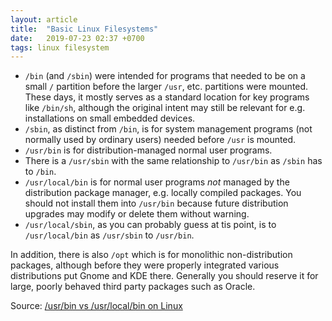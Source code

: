 ```yaml
---
layout: article
title:  "Basic Linux Filesystems"
date:   2019-07-23 02:37 +0700
tags: linux filesystem
---
```

- `/bin` (and `/sbin`) were intended for programs that needed to be on a small `/` partition before the larger `/usr`, etc. partitions were mounted. These days, it mostly serves as a standard location for key programs like `/bin/sh`, although the original intent may still be relevant for e.g. installations on small embedded devices.
- `/sbin`, as distinct from `/bin`, is for system management programs (not normally used by ordinary users) needed before `/usr` is mounted.
- `/usr/bin` is for distribution-managed normal user programs.
- There is a `/usr/sbin` with the same relationship to `/usr/bin` as `/sbin` has to `/bin`.
- `/usr/local/bin` is for normal user programs _not_ managed by the distribution package manager, e.g. locally compiled packages. You should not install them into `/usr/bin` because future distribution upgrades may modify or delete them without warning.
- `/usr/local/sbin`, as you can probably guess at tis point, is to `/usr/local/bin` as `/usr/sbin` to `/usr/bin`.

In addition, there is also `/opt` which is for monolithic non-distribution packages, although before they were properly integrated various distributions put Gnome and KDE there. Generally you should reserve it for large, poorly behaved third party packages such as Oracle.

Source: [/usr/bin vs /usr/local/bin on Linux](https://unix.stackexchange.com/questions/8656/usr-bin-vs-usr-local-bin-on-linux)
